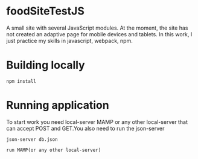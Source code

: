 # foodSiteTestJS

A small site with several JavaScript modules. At the moment, the site has not created an adaptive page for mobile devices and tablets. In this work, I just practice my skills in javascript, webpack, npm.


# Building locally

```
npm install
```

# Running application

To start work you need local-server MAMP or any other local-server that can accept POST and GET.You also need to run the json-server 

```
json-server db.json
``` 
``` 
run MAMP(or any other local-server)
``` 

